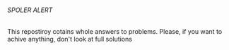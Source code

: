 ###### SPOLER ALERT
This repostiroy cotains whole answers to problems. Please, if you want to achive anything, don't look at full solutions
